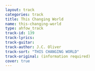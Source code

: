 ```yaml
---
layout: track
categories: track
title: This Changing World
name: this-changing-world
type: ahfow_track
track-id: 139
track-lyrics: 
track-guitar: 
track-author: J.C. Oliver
track-sort: "THIS CHANGING WORLD"
track-original: (information required)
cover: true
---
```

